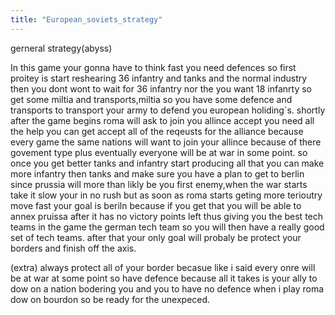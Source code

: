 ```yaml
---
title: "European_soviets_strategy"
---
```


gerneral strategy(abyss)

In this game your gonna have to think fast you need defences so first
proitey is start reshearing 36 infantry and tanks and the normal
industry then you dont wont to wait for 36 infantry nor the you want 18
infanrty so get some miltia and transports,miltia so you have some
defence and transports to transport your army to defend you european
holiding\`s. shortly after the game begins roma will ask to join you
allince accept you need all the help you can get accept all of the
reqeusts for the alliance because every game the same nations will want
to join your allince because of there govement type plus eventually
everyone will be at war in some point. so once you get better tanks and
infantry start producing all that you can make more infantry then tanks
and make sure you have a plan to get to berlin since prussia will more
than likly be you first enemy,when the war starts take it slow your in
no rush but as soon as roma starts geting more terioutry move fast your
goal is beriln because if you get that you will be able to annex pruissa
after it has no victory points left thus giving you the best tech teams
in the game the german tech team so you will then have a really good set
of tech teams. after that your only goal will probaly be protect your
borders and finish off the axis.

(extra) always protect all of your border becasue like i said every onre
will be at war at some point so have defence because all it takes is
your ally to dow on a nation bodering you and you to have no defence
when i play roma dow on bourdon so be ready for the unexpeced.

